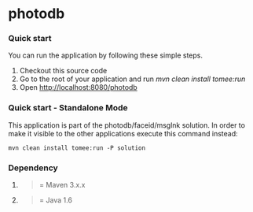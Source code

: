 photodb
=========

### Quick start ###

You can run the application by following these simple steps.

1. Checkout this source code
2. Go to the root of your application and run *mvn clean install tomee:run*
3. Open <http://localhost:8080/photodb>

### Quick start - Standalone Mode ###

This application is part of the photodb/faceid/msglnk solution. In order to make it visible to the other applications
execute this command instead:

    mvn clean install tomee:run -P solution

### Dependency ###

1. >= Maven 3.x.x 
2. >= Java 1.6
